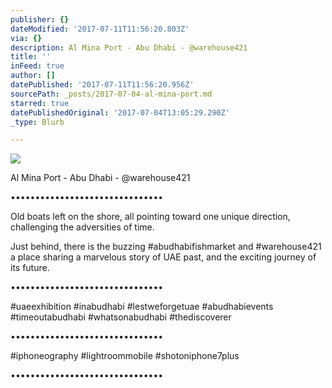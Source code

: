 ```yaml
---
publisher: {}
dateModified: '2017-07-11T11:56:20.803Z'
via: {}
description: Al Mina Port - Abu Dhabi - @warehouse421
title: ''
inFeed: true
author: []
datePublished: '2017-07-11T11:56:20.956Z'
sourcePath: _posts/2017-07-04-al-mina-port.md
starred: true
datePublishedOriginal: '2017-07-04T13:05:29.290Z'
_type: Blurb

---
```

![](https://the-grid-user-content.s3-us-west-2.amazonaws.com/4a30556a-0168-433d-82c0-2f02887dc93a.jpg)

Al Mina Port - Abu Dhabi - @warehouse421

•••••••••••••••••••••••••••••••

Old boats left on the shore, all pointing toward one unique direction, challenging the adversities of time. 

Just behind, there is the buzzing \#abudhabifishmarket and \#warehouse421 a place sharing a marvelous story of UAE past, and the exciting journey of its future.

•••••••••••••••••••••••••••••••

\#uaeexhibition \#inabudhabi \#lestweforgetuae \#abudhabievents \#timeoutabudhabi \#whatsonabudhabi \#thediscoverer

•••••••••••••••••••••••••••••••

\#iphoneography \#lightroommobile \#shotoniphone7plus

•••••••••••••••••••••••••••••••